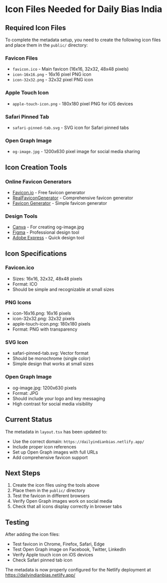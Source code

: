 # Icon Files Needed for Daily Bias India

## Required Icon Files

To complete the metadata setup, you need to create the following icon files and place them in the `public/` directory:

### **Favicon Files**
- `favicon.ico` - Main favicon (16x16, 32x32, 48x48 pixels)
- `icon-16x16.png` - 16x16 pixel PNG icon
- `icon-32x32.png` - 32x32 pixel PNG icon

### **Apple Touch Icon**
- `apple-touch-icon.png` - 180x180 pixel PNG for iOS devices

### **Safari Pinned Tab**
- `safari-pinned-tab.svg` - SVG icon for Safari pinned tabs

### **Open Graph Image**
- `og-image.jpg` - 1200x630 pixel image for social media sharing

## Icon Creation Tools

### **Online Favicon Generators**
- [Favicon.io](https://favicon.io/) - Free favicon generator
- [RealFaviconGenerator](https://realfavicongenerator.net/) - Comprehensive favicon generator
- [Favicon Generator](https://www.favicon-generator.org/) - Simple favicon generator

### **Design Tools**
- [Canva](https://canva.com/) - For creating og-image.jpg
- [Figma](https://figma.com/) - Professional design tool
- [Adobe Express](https://express.adobe.com/) - Quick design tool

## Icon Specifications

### **Favicon.ico**
- Sizes: 16x16, 32x32, 48x48 pixels
- Format: ICO
- Should be simple and recognizable at small sizes

### **PNG Icons**
- icon-16x16.png: 16x16 pixels
- icon-32x32.png: 32x32 pixels
- apple-touch-icon.png: 180x180 pixels
- Format: PNG with transparency

### **SVG Icon**
- safari-pinned-tab.svg: Vector format
- Should be monochrome (single color)
- Simple design that works at small sizes

### **Open Graph Image**
- og-image.jpg: 1200x630 pixels
- Format: JPG
- Should include your logo and key messaging
- High contrast for social media visibility

## Current Status

The metadata in `layout.tsx` has been updated to:
- Use the correct domain: `https://dailyindianbias.netlify.app/`
- Include proper icon references
- Set up Open Graph images with full URLs
- Add comprehensive favicon support

## Next Steps

1. Create the icon files using the tools above
2. Place them in the `public/` directory
3. Test the favicon in different browsers
4. Verify Open Graph images work on social media
5. Check that all icons display correctly in browser tabs

## Testing

After adding the icon files:
- Test favicon in Chrome, Firefox, Safari, Edge
- Test Open Graph image on Facebook, Twitter, LinkedIn
- Verify Apple touch icon on iOS devices
- Check Safari pinned tab icon

The metadata is now properly configured for the Netlify deployment at https://dailyindianbias.netlify.app/
